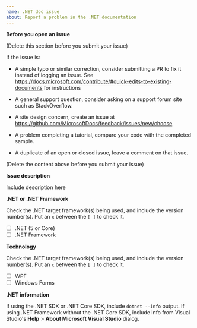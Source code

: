 ```yaml
---
name: .NET doc issue
about: Report a problem in the .NET documentation
---
```


**Before you open an issue**

(Delete this section before you submit your issue)

If the issue is:

- A simple typo or similar correction, consider submitting a PR to fix it instead of logging an issue. See https://docs.microsoft.com/contribute/#quick-edits-to-existing-documents for instructions

- A general support question, consider asking on a support forum site such as StackOverflow.

- A site design concern, create an issue at https://github.com/MicrosoftDocs/feedback/issues/new/choose

- A problem completing a tutorial, compare your code with the completed sample.

- A duplicate of an open or closed issue, leave a comment on that issue.

(Delete the content above before you submit your issue)

**Issue description**

Include description here

**.NET or .NET Framework**

Check the .NET target framework(s) being used, and include the version number(s). Put an `x` between the `[ ]` to check it.

- [ ] .NET (5 or Core)
- [ ] .NET Framework

**Technology**

Check the .NET target framework(s) being used, and include the version number(s). Put an `x` between the `[ ]` to check it.

- [ ] WPF
- [ ] Windows Forms

**.NET information**

If using the .NET SDK or .NET Core SDK, include `dotnet --info` output. If using .NET Framework without the .NET Core SDK, include info from Visual Studio's **Help** > **About Microsoft Visual Studio** dialog.
